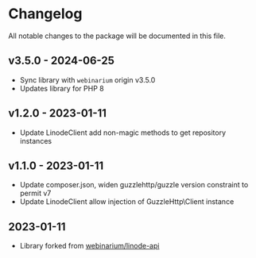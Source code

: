 # Changelog

All notable changes to the package will be documented in this file.

## v3.5.0 - 2024-06-25

- Sync library with `webinarium` origin v3.5.0
- Updates library for PHP 8

## v1.2.0 - 2023-01-11

- Update LinodeClient add non-magic methods to get repository instances

## v1.1.0 - 2023-01-11

- Update composer.json, widen guzzlehttp/guzzle version constraint to permit v7
- Update LinodeClient allow injection of GuzzleHttp\Client instance

## 2023-01-11

- Library forked from [webinarium/linode-api](https://github.com/webinarium/linode-api)
